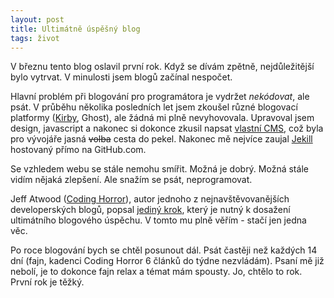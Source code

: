 ```yaml
---
layout: post
title: Ultimátně úspěšný blog
tags: život
---
```


V březnu tento blog oslavil první rok. Když se dívám zpětně,
nejdůležitější bylo vytrvat. V minulosti jsem blogů začínal
nespočet.

Hlavní problém při blogování pro programátora je vydržet *nekódovat*,
ale psát. V průběhu několika posledních let jsem zkoušel různé blogovací
platformy ([Kirby](https://getkirby.com/), Ghost), ale žádná mi plně nevyhovovala. Upravoval jsem design,
javascript a nakonec si dokonce zkusil napsat [vlastní CMS](https://github.com/sand-dollar/ixCMS),
což byla pro vývojáře jasná ~~volba~~ cesta do pekel. Nakonec mě nejvíce zaujal [Jekill](https://jekyllrb.com/)
hostovaný přímo na GitHub.com.

Se vzhledem webu se stále nemohu smířit. Možná je dobrý. Možná stále vidím
nějaká zlepšení. Ale snažím se psát, neprogramovat.

Jeff Atwood ([Coding Horror](https://blog.codinghorror.com)), autor jednoho z nejnavštěvovanějších
developerských blogů, popsal [jediný krok](https://blog.codinghorror.com/how-to-achieve-ultimate-blog-success-in-one-easy-step/),
který je nutný k dosažení ultimátního blogového úspěchu. V tomto mu plně věřím -
stačí jen jedna věc.

Po roce blogování bych se chtěl posunout dál. Psát častěji než každých 14 dní
(fajn, kadenci Coding Horror 6 článků do týdne nezvládám). Psaní mě již nebolí,
je to dokonce fajn relax a témat mám spousty. Jo, chtělo to rok. První rok je těžký.
